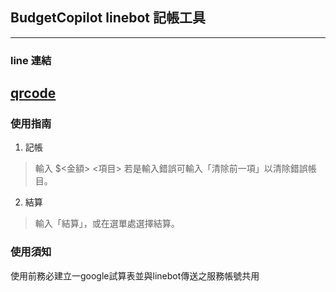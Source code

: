 ## BudgetCopilot linebot 記帳工具
---
### line 連結
[qrcode](./332fwgdk.png)
---
### 使用指南

1. 記帳
> 輸入 $<金額> <項目>
> 若是輸入錯誤可輸入「清除前一項」以清除錯誤帳目。
2. 結算
> 輸入「結算」，或在選單處選擇結算。

### 使用須知
使用前務必建立一google試算表並與linebot傳送之服務帳號共用
